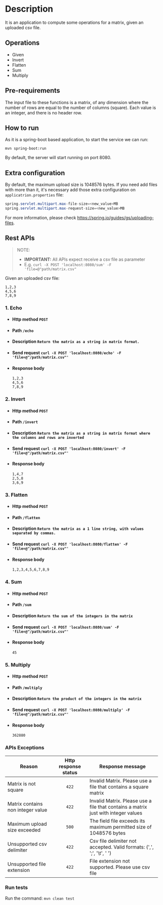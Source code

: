 # Description
It is an application to compute some operations for a matrix, given an uploaded csv file.

## Operations
 - Given
 - Invert
 - Flatten
 - Sum
 - Multiply
  
## Pre-requirements
The input file to these functions is a matrix, of any dimension where the number of rows are equal to the number of columns (square). Each value is an integer, and there is no header row.  

## How to run
As it is a spring-boot based application, to start the service we can run:

```mvn spring-boot:run```

By default, the server will start running on port 8080.

## Extra configuration
By default, the maximum upload size is 1048576 bytes.
If you need add files with more than it, it's necessary add those extra configuration on `applicatrion.properties` file:

```java
spring.servlet.multipart.max-file-size=<new_value>MB
spring.servlet.multipart.max-request-size=<new_value>MB
```
For more information, please check https://spring.io/guides/gs/uploading-files.

## Rest APIs

> NOTE:
> *   **IMPORTANT:** All APIs expect receive a csv file as parameter
> *   E.g. `curl -X POST 'localhost:8080/sum' -F 'file=@"path/matrix.csv"`

Given an uploaded csv file:
```
1,2,3
4,5,6
7,8,9
```

### 1. Echo
- #### Http method `POST`
- #### Path `/echo`
- #### Description `Return the matrix as a string in matrix format.`
- #### Send request `curl -X POST 'localhost:8080/echo' -F 'file=@"/path/matrix.csv"'`
- #### Response body
    ```
    1,2,3
    4,5,6
    7,8,9
    ```

### 2. Invert
- #### Http method `POST`
- #### Path `/invert`
- #### Description `Return the matrix as a string in matrix format where the columns and rows are inverted`
- #### Send request `curl -X POST 'localhost:8080/invert' -F 'file=@"/path/matrix.csv"'`
- #### Response body
    ```
    1,4,7
    2,5,8
    3,6,9
    ```

### 3. Flatten
- #### Http method `POST`
- #### Path `/flatten`
- #### Description `Return the matrix as a 1 line string, with values separated by commas.`
- #### Send request `curl -X POST 'localhost:8080/flatten' -F 'file=@"/path/matrix.csv"'`
- #### Response body
    ```
    1,2,3,4,5,6,7,8,9
    ``` 
### 4. Sum
- #### Http method `POST`
- #### Path `/sum`
- #### Description `Return the sum of the integers in the matrix`
- #### Send request `curl -X POST 'localhost:8080/sum' -F 'file=@"/path/matrix.csv"'`
- #### Response body
    ```
    45
    ``` 
### 5. Multiply
- #### Http method `POST`
- #### Path `/multiply`
- #### Description `Return the product of the integers in the matrix`
- #### Send request `curl -X POST 'localhost:8080/multiply' -F 'file=@"/path/matrix.csv"'`
- #### Response body
    ```
  362880
    ``` 
### APIs Exceptions

| Reason                            | Http response status | Response message                                                            |
|-----------------------------------|:--------------------:|---------------------------------------------------------------------------------|
| Matrix is not square              |        `422`         | Invalid Matrix. Please use a file that contains a square matrix                 |
| Matrix contains non integer value |        `422`         | Invalid Matrix. Please use a file that contains a matrix just with integer values |
| Maximum upload size exceeded      |        `500`         | The field file exceeds its maximum permitted size of 1048576 bytes              |
 | Unsupported csv delimiter         |    `422`             |  Csv file delimiter not accepted. Valid formats: (',', ';', '\t', ' ')|
 | Unsupported file extension        |    `422`             |  File extension not supported. Please use csv file |


### Run tests
Run the command: `mvn clean test`

